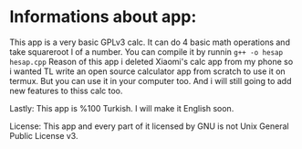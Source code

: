 # Informations about app:
This app is a very basic GPLv3 calc. It can do 4 basic math operations and take squareroot l
of a number.
You can compile it by runnin `g++ -o hesap hesap.cpp`
Reason of this app i deleted Xiaomi's calc app from my phone so i wanted TL write an open source calculator app from scratch to use it on termux.
But you can use it in your computer too.
And i will still going to add new features to thiss calc too.

Lastly: This app is %100 Turkish. I will make it English soon.

License:
This app and every part of it licensed by GNU is not Unix General Public License v3.
